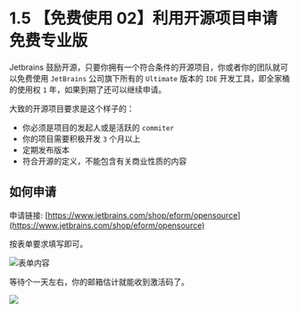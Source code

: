 # 1.5 【免费使用 02】利用开源项目申请免费专业版



Jetbrains 鼓励开源，只要你拥有一个符合条件的开源项目，你或者你的团队就可以免费使用 `JetBrains` 公司旗下所有的 `Ultimate` 版本的 `IDE` 开发工具，即全家桶的使用权 `1` 年，如果到期了还可以继续申请。

大致的开源项目要求是这个样子的：

- 你必须是项目的发起人或是活跃的 `commiter`
- 你的项目需要积极开发 `3` 个月以上
- 定期发布版本
- 符合开源的定义，不能包含有关商业性质的内容

## 如何申请

申请链接: [https://www.jetbrains.com/shop/eform/opensource](https://www.jetbrains.com/shop/eform/opensource)

按表单要求填写即可。

![表单内容](https://images.cnblogs.com/cnblogs_com/fishpro/1453719/o_2002190504031582088525000.jpg)

等待个一天左右，你的邮箱估计就能收到激活码了。



![](https://open.weixin.qq.com/qr/code?username=idealyard)